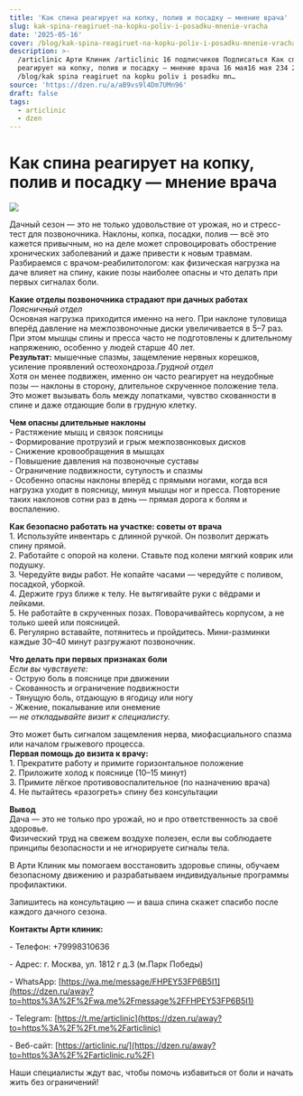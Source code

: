 ```yaml
---
title: 'Как спина реагирует на копку, полив и посадку — мнение врача'
slug: kak-spina-reagiruet-na-kopku-poliv-i-posadku-mnenie-vracha
date: '2025-05-16'
cover: /blog/kak-spina-reagiruet-na-kopku-poliv-i-posadku-mnenie-vracha/cover.jpg
description: >-
  /articlinic Арти Клиник /articlinic 16 подписчиков Подписаться Как спина
  реагирует на копку, полив и посадку — мнение врача 16 мая16 мая 234 2 мин
  /blog/kak spina reagiruet na kopku poliv i posadku mn…
source: 'https://dzen.ru/a/aB9vs9l4Dm7UMn96'
draft: false
tags:
  - articlinic
  - dzen
---
```


# Как спина реагирует на копку, полив и посадку — мнение врача

![](/blog/kak-spina-reagiruet-na-kopku-poliv-i-posadku-mnenie-vracha/img-0.jpg)

Дачный сезон — это не только удовольствие от урожая, но и стресс-тест для позвоночника. Наклоны, копка, посадки, полив — всё это кажется привычным, но на деле может спровоцировать обострение хронических заболеваний и даже привести к новым травмам.  
Разбираемся с врачом-реабилитологом: как физическая нагрузка на даче влияет на спину, какие позы наиболее опасны и что делать при первых сигналах боли.  
  
**Какие отделы позвоночника страдают при дачных работах**  
_Поясничный отдел_  
Основная нагрузка приходится именно на него. При наклоне туловища вперёд давление на межпозвоночные диски увеличивается в 5–7 раз. При этом мышцы спины и пресса часто не подготовлены к длительному напряжению, особенно у людей старше 40 лет.  
**Результат:** мышечные спазмы, защемление нервных корешков, усиление проявлений остеохондроза._Грудной отдел_  
Хотя он менее подвижен, именно он часто реагирует на неудобные позы — наклоны в сторону, длительное скрученное положение тела. Это может вызывать боль между лопатками, чувство скованности в спине и даже отдающие боли в грудную клетку.  
  
**Чем опасны длительные наклоны**  
\- Растяжение мышц и связок поясницы  
\- Формирование протрузий и грыж межпозвонковых дисков  
\- Снижение кровообращения в мышцах  
\- Повышение давления на позвоночные суставы  
\- Ограничение подвижности, сутулость и спазмы  
\- Особенно опасны наклоны вперёд с прямыми ногами, когда вся нагрузка уходит в поясницу, минуя мышцы ног и пресса. Повторение таких наклонов сотни раз в день — прямая дорога к болям и воспалению.  
  
**Как безопасно работать на участке: советы от врача**  
1\. Используйте инвентарь с длинной ручкой. Он позволит держать спину прямой.  
2\. Работайте с опорой на колени. Ставьте под колени мягкий коврик или подушку.  
3\. Чередуйте виды работ. Не копайте часами — чередуйте с поливом, посадкой, уборкой.  
4\. Держите груз ближе к телу. Не вытягивайте руки с вёдрами и лейками.  
5\. Не работайте в скрученных позах. Поворачивайтесь корпусом, а не только шеей или поясницей.  
6\. Регулярно вставайте, потянитесь и пройдитесь. Мини-разминки каждые 30–40 минут разгружают позвоночник.  
  
**Что делать при первых признаках боли**  
_Если вы чувствуете:_  
\- Острую боль в пояснице при движении  
\- Скованность и ограничение подвижности  
\- Тянущую боль, отдающую в ягодицу или ногу  
\- Жжение, покалывание или онемение  
_— не откладывайте визит к специалисту._

Это может быть сигналом защемления нерва, миофасциального спазма или началом грыжевого процесса.  
**Первая помощь до визита к врачу:**  
1\. Прекратите работу и примите горизонтальное положение  
2\. Приложите холод к пояснице (10–15 минут)  
3\. Примите лёгкое противовоспалительное (по назначению врача)  
4\. Не пытайтесь «разогреть» спину без консультации  
  
**Вывод**  
Дача — это не только про урожай, но и про ответственность за своё здоровье.  
Физический труд на свежем воздухе полезен, если вы соблюдаете принципы безопасности и не игнорируете сигналы тела.  
  
  
В Арти Клиник мы помогаем восстановить здоровье спины, обучаем безопасному движению и разрабатываем индивидуальные программы профилактики.  

Запишитесь на консультацию — и ваша спина скажет спасибо после каждого дачного сезона.

**Контакты Арти клиник:**

\- Телефон: +79998310636

\- Адрес: г. Москва, ул. 1812 г д.3 (м.Парк Победы)

\- WhatsApp: [https://wa.me/message/FHPEY53FP6B5I1](https://dzen.ru/away?to=https%3A%2F%2Fwa.me%2Fmessage%2FFHPEY53FP6B5I1)

\- Telegram: [https://t.me/articlinic](https://dzen.ru/away?to=https%3A%2F%2Ft.me%2Farticlinic)

\- Веб-сайт: [https://articlinic.ru/](https://dzen.ru/away?to=https%3A%2F%2Farticlinic.ru%2F)

Наши специалисты ждут вас, чтобы помочь избавиться от боли и начать жить без ограничений!